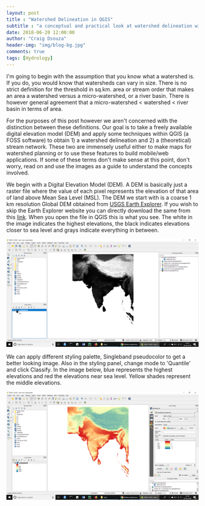 ```yaml
---
layout: post
title : "Watershed Delineation in QGIS"
subtitle : "a conceptual and practical look at watershed delineation with FOSS software"
date: 2018-06-20 12:00:00
author: "Craig Dsouza"
header-img: "img/blog-bg.jpg"
comments: true
tags: [Hydrology]
---
```


I'm going to begin with the assumption that you know what a watershed is. If you do, you would know that watersheds can vary in size. There is no strict definition for the threshold in sq.km. area or stream order that makes an area a watershed versus a micro-watershed, or a river basin. There is however general agreement that a micro-watershed < watershed < river basin in terms of area.

For the purposes of this post however we aren't concerned with the distinction between these definitions. Our goal is to take a freely available digital elevation model (DEM) and apply some techniques within QGIS (a FOSS software) to obtain 1) a watershed delineation and 2) a (theoretical) stream network. These two are immensely useful either to make maps for watershed planning or to use these features to build mobile/web applications. If some of these terms don't make sense at this point, don't worry, read on and use the images as a guide to understand the concepts involved.

We begin with a Digital Elevation Model (DEM). A DEM is basically just a raster file where the value of each pixel represents the elevation of that area of land above Mean Sea Level (MSL). The DEM we start with is a coarse 1 km resolution Global DEM obtained from [USGS Earth Explorer](https://earthexplorer.usgs.gov/). If you wish to skip the Earth Explorer website you can directly download the same from this [link](https://www.dropbox.com/s/rjz0htoieyobnfk/gt30e060n40_dem.zip?dl=0). When you open the file in QGIS this is what you see. The white in the image indicates the highest elevations, the black indicates elevations closer to sea level and grays indicate everything in between. 

![Global DEM TOPO 1km basic styling](/img/posts/wdq-1.png)

We can apply different styling palette, Singleband pseudocolor to get a better looking image. Also in the styling panel, change mode to 'Quantile' and click Classify. In the image below, blue represents the highest elevations and red the elevations near sea level. Yellow shades represent the middle elevations.

![Global DEM TOPO 1km custom styling](/img/posts/wdq-2.png)



